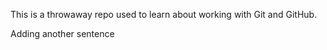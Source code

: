 This is a throwaway repo used to learn about working with Git and GitHub.


Adding another sentence
